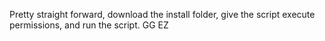 Pretty straight forward, download the install folder, give the script execute permissions, and run the script. GG EZ
